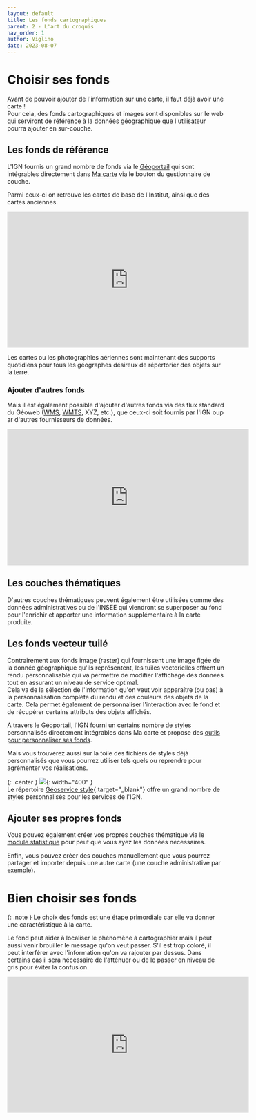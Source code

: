 ```yaml
---
layout: default
title: Les fonds cartographiques
parent: 2 - L'art du croquis
nav_order: 1
author: Viglino
date: 2023-08-07
---
```

# Choisir ses fonds

Avant de pouvoir ajouter de l'information sur une carte, il faut déjà avoir une carte !  
Pour cela, des fonds cartographiques et images sont disponibles sur le web qui serviront de référence à la données géographique que l'utilisateur pourra ajouter en sur-couche.

## Les fonds de référence

L'IGN fournis un grand nombre de fonds via le [Géoportail](https://www.geoportail.gouv.fr/) qui sont intégrables directement dans [Ma carte](https://macarte.ign.fr/edition/carte/) via le bouton <i class="fg-layer-alt-add-o"></i> du gestionnaire de couche.

Parmi ceux-ci on retrouve les cartes de base de l'Institut, ainsi que des cartes anciennes.

<iframe width="560" height="315" src="https://www.youtube.com/embed/oOHSYxmD_wM" title="Ma carte - les fonds geoportail" frameborder="0" allow="accelerometer; autoplay; clipboard-write; encrypted-media; gyroscope; picture-in-picture; web-share" allowfullscreen></iframe>

Les cartes ou les photographies aériennes sont maintenant des supports quotidiens pour tous les géographes désireux de répertorier des objets sur la terre.

### Ajouter d'autres fonds

Mais il est également possible d'ajouter d'autres fonds via des flux standard du Géoweb ([WMS](https://fr.wikipedia.org/wiki/Web_Map_Service), [WMTS](https://fr.wikipedia.org/wiki/Web_Map_Tile_Service), XYZ, etc.), que ceux-ci soit fournis par l'IGN oup ar d'autres fournisseurs de données.

<iframe width="560" height="315" src="https://www.youtube.com/embed/iSEqqsqYPFc" title="Ma carte - ajouter une couche WMS" frameborder="0" allow="accelerometer; autoplay; clipboard-write; encrypted-media; gyroscope; picture-in-picture; web-share" allowfullscreen></iframe>

## Les couches thématiques

D'autres couches thématiques peuvent également être utilisées comme des données administratives ou de l'INSEE qui viendront se superposer au fond pour l'enrichir et apporter une information supplémentaire à la carte produite.

## Les fonds vecteur tuilé

Contrairement aux fonds image (raster) qui fournissent une image figée de la donnée géographique qu'ils représentent, les tuiles vectorielles offrent un rendu personnalisable qui va permettre de modifier l'affichage des données tout en assurant un niveau de service optimal.  
Cela va de la sélection de l'information qu'on veut voir apparaître (ou pas) à la personnalisation complète du rendu et des couleurs des objets de la carte. Cela permet également de personnaliser l'interaction avec le fond et de récupérer certains attributs des objets affichés.

A travers le Géoportail, l'IGN fourni un certains nombre de styles personnalisés directement intégrables dans Ma carte et propose des [outils pour personnaliser ses fonds](https://geoservices.ign.fr/actualites/2022-03-30-tuiles-vectorielles).

Mais vous trouverez aussi sur la toile des fichiers de styles déjà personnalisés que vous pourrez utiliser tels quels ou reprendre pour agrémenter vos réalisations.

{: .center }
![](https://user-images.githubusercontent.com/7868217/225907457-ce3c4339-c830-4b98-ba54-167d7e43d153.png){: width="400" }    
Le répertoire [Géoservice style](https://github.com/Viglino/geoservice-style#-style){:target="_blank"} offre un grand nombre de styles personnalisés pour les services de l'IGN.


## Ajouter ses propres fonds

Vous pouvez également créer vos propres couches thématique via le [module statistique](https://macarte.ign.fr/edition/statistique) pour peut que vous ayez les données nécessaires.

Enfin, vous pouvez créer des couches manuellement que vous pourrez partager et importer depuis une autre carte (une couche administrative par exemple).

# Bien choisir ses fonds

{: .note }
Le choix des fonds est une étape primordiale car elle va donner une caractéristique à la carte.

Le fond peut aider à localiser le phénomène à cartographier mais il peut aussi venir brouiller le message qu'on veut passer. S'il est trop coloré, il peut interférer avec l'information qu'on va rajouter par dessus. Dans certains cas il sera nécessaire de l'atténuer ou de le passer en niveau de gris pour éviter la confusion.

<iframe width="560" height="315" src="https://www.youtube.com/embed/8A8ICL60qdQ" title="YouTube video player" frameborder="0" allow="accelerometer; autoplay; clipboard-write; encrypted-media; gyroscope; picture-in-picture; web-share" allowfullscreen></iframe>
